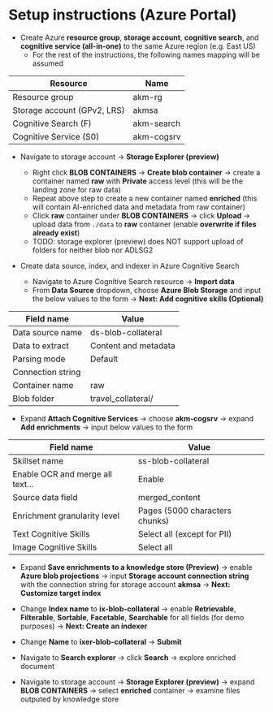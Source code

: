 # Setup instructions (Azure Portal)

- Create Azure **resource group**, **storage account**, **cognitive search**, and **cognitive service (all-in-one)** to the same Azure region (e.g. East US)
  - For the rest of the instructions, the following names mapping will be assumed

| Resource                    | Name       |
|-----------------------------|------------|
| Resource group              | akm-rg     |
| Storage account (GPv2, LRS) | akmsa      |
| Cognitive Search (F)        | akm-search |
| Cognitive Service (S0)      | akm-cogsrv |

- Navigate to storage account -> **Storage Explorer (preview)**
  - Right click **BLOB CONTAINERS** -> **Create blob container** -> create a container named **raw** with **Private** access level (this will be the landing zone for raw data)
  - Repeat above step to create a new container named **enriched** (this will contain AI-enriched data and metadata from raw container)
  - Click **raw** container under **BLOB CONTAINERS** -> click **Upload** -> upload data from `./data` to **raw** container (enable **overwrite if files already exist**)
  - TODO: storage explorer (preview) does NOT support upload of folders for neither blob nor ADLSG2

- Create data source, index, and indexer in Azure Cognitive Search
  - Navigate to Azure Cognitive Search resource -> **Import data**
  - From **Data Source** dropdown, choose **Azure Blob Storage** and input the below values to the form -> **Next: Add cognitive skills (Optional)**

| Field name        | Value                |
|-------------------|----------------------|
| Data source name  | ds-blob-collateral   |
| Data to extract   | Content and metadata |
| Parsing mode      | Default              |
| Connection string | <sanitized>          |
| Container name    | raw                  |
| Blob folder       | travel_collateral/   |

  - Expand **Attach Cognitive Services** -> choose **akm-cogsrv** -> expand **Add enrichments** -> input below values to the form

| Field name                       | Value                          |
|----------------------------------|--------------------------------|
| Skillset name                    | ss-blob-collateral             |
| Enable OCR and merge all text... | Enable                         |
| Source data field                | merged_content                 |
| Enrichment granularity level     | Pages (5000 characters chunks) |
| Text Cognitive Skills            | Select all (except for PII)    |
| Image Cognitive Skills           | Select all                     |

  - Expand **Save enrichments to a knowledge store (Preview)** -> enable **Azure blob projections** -> input **Storage account connection string** with the connection string for storage account **akmsa** -> **Next: Customize target index**

  - Change **Index name** to **ix-blob-collateral** -> enable **Retrievable**, **Filterable**, **Sortable**, **Facetable**, **Searchable** for all fields (for demo purposes) -> **Next: Create an indexer**

  - Change **Name** to **ixer-blob-collateral** -> **Submit**

  - Navigate to **Search explorer** -> click **Search** -> explore enriched document

  - Navigate to storage account -> **Storage Explorer (preview)** -> expand **BLOB CONTAINERS** -> select **enriched** container -> examine files outputed by knowledge store